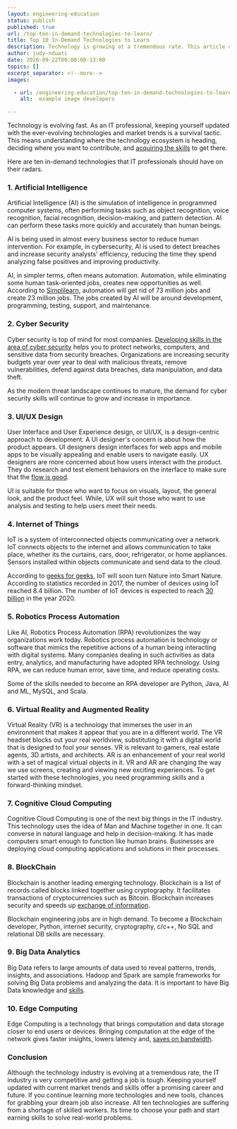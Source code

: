```yaml
---
layout: engineering-education
status: publish
published: true
url: /top-ten-in-demand-technologies-to-learn/
title: Top 10 In-Demand Technologies to Learn
description: Technology is growing at a tremendous rate. This article describes 10 demanding technologies to learn and focus on building skills.
author: judy-nduati
date: 2020-09-22T00:00:00-13:00
topics: []
excerpt_separator: <!--more-->
images:

  - url: /engineering-education/top-ten-in-demand-technologies-to-learn/hero.jpg
    alt:  example image developers

---
```

Technology is evolving fast. As an IT professional, keeping yourself updated with the ever-evolving technologies and market trends is a survival tactic. This means understanding where the technology ecosystem is heading, deciding where you want to contribute, and [acquiring the skills](https://www.simplilearn.com/top-technology-trends-and-jobs-article) to get there.
<!--more-->

Here are ten in-demand technologies that IT professionals should have on their radars.

### 1. Artificial Intelligence
Artificial Intelligence (AI) is the simulation of intelligence in programmed computer systems, often performing tasks such as object recognition, voice recognition, facial recognition, decision-making, and pattern detection. AI can perform these tasks more quickly and accurately than human beings.

AI is being used in almost every business sector to reduce human intervention. For example, in cybersecurity, AI is used to detect breaches and increase security analysts' efficiency, reducing the time they spend analyzing false positives and improving productivity.

AI, in simpler terms, often means automation. Automation, while eliminating some human task-oriented jobs, creates new opportunities as well. According to [Simplilearn](https://www.simplilearn.com/top-technology-trends-and-jobs-article), automation will get rid of 73 million jobs and create 23 million jobs. The jobs created by AI will be around development, programming, testing, support, and maintenance.

### 2. Cyber Security
Cyber security is top of mind for most companies. [Developing skills in the area of cyber security](https://www.geeksforgeeks.org/top-10-technology-trends-that-you-can-learn-in-2020/) helps you to protect networks, computers, and sensitive data from security breaches. Organizations are increasing security budgets year over year to deal with malicious threats, remove vulnerabilities, defend against data breaches, data manipulation, and data theft.

As the modern threat landscape continues to mature, the demand for cyber security skills will continue to grow and increase in importance.

### 3. UI/UX Design
User Interface and User Experience design, or UI/UX, is a design-centric approach to development. A UI designer's concern is about how the product appears. UI designers design interfaces for web apps and mobile apps to be visually appealing and enable users to navigate easily. UX designers are more concerned about how users interact with the product. They do research and test element behaviors on the interface to make sure that the [flow is good](https://www.fastcompany.com/3032719/ui-ux-who-does-what-a-designers-guide-to-the-tech-industry).

UI is suitable for those who want to focus on visuals, layout, the general look, and the product feel. While, UX will suit those who want to use analysis and testing to help users meet their needs.

### 4. Internet of Things
IoT is a system of interconnected objects communicating over a network. IoT connects objects to the internet and allows communication to take place, whether its the curtains, cars, door, refrigerator, or home appliances. Sensors installed within objects communicate and send data to the cloud.

According to [geeks for geeks](https://www.geeksforgeeks.org/introduction-to-internet-of-things-iot-set-1/), IoT will soon turn Nature into Smart Nature. According to statistics recorded in 2017, the number of devices using IoT reached 8.4 billion. The number of IoT devices is expected to reach [30 billion](https://www.simplilearn.com/top-technology-trends-and-jobs-article) in the year 2020.

### 5. Robotics Process Automation
Like AI, Robotics Process Automation (RPA) revolutionizes the way organizations work today. Robotics process automation is technology or software that mimics the repetitive actions of a human being interacting with digital systems. Many companies dealing in such activities as data entry, analytics, and manufacturing have adopted RPA technology. Using RPA, we can reduce human error, save time, and reduce operating costs.

Some of the skills needed to become an RPA developer are Python, Java, AI and ML, MySQL, and Scala.

### 6. Virtual Reality and Augmented Reality
Virtual Reality (VR) is a technology that immerses the user in an environment that makes it appear that you are in a different world. The VR headset blocks out your real worldview, substituting it with a digital world that is designed to fool your senses. VR is relevant to gamers, real estate agents, 3D artists, and architects. AR is an enhancement of your real world with a set of magical virtual objects in it. VR and AR are changing the way we use screens, creating and viewing new exciting experiences. To get started with these technologies, you need programming skills and a forward-thinking mindset.

### 7. Cognitive Cloud Computing
Cognitive Cloud Computing is one of the next big things in the IT industry. This technology uses the idea of Man and Machine together in one. It can converse in natural language and help in decision-making. It has made computers smart enough to function like human brains. Businesses are deploying cloud computing applications and solutions in their processes.

### 8. BlockChain
Blockchain is another leading emerging technology. Blockchain is a list of records called blocks linked together using cryptography. It facilitates transactions of cryptocurrencies such as Bitcoin. Blockchain increases security and speeds up [exchange of information](https://www.geeksforgeeks.org/blockchain-technology-introduction/).

Blockchain engineering jobs are in high demand. To become a Blockchain developer, Python, internet security, cryptography, c/c++, No SQL and relational DB skills are necessary.

### 9. Big Data Analytics
Big Data refers to large amounts of data used to reveal patterns, trends, insights, and associations. Hadoop and Spark are sample frameworks for solving Big Data problems and analyzing the data. It is important to have Big Data knowledge and [skills](https://www.edureka.co/big-data-hadoop-training-certification).

### 10. Edge Computing
Edge Computing is a technology that brings computation and data storage closer to end users or devices. Bringing computation at the edge of the network gives faster insights, lowers latency and, [saves on bandwidth](https://www.ibm.com/cloud/what-is-edge-computing).

### Conclusion
Although the technology industry is evolving at a tremendous rate, the IT industry is very competitive and getting a job is tough. Keeping yourself updated with current market trends and skills offer a promising career and future. If you continue learning more technologies and new tools, chances for grabbing your dream job also increase. All ten technologies are suffering from a shortage of skilled workers. Its time to choose your path and start earning skills to solve real-world problems.
